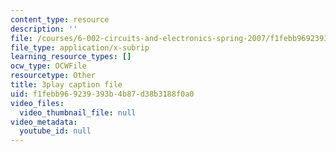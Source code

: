 ```yaml
---
content_type: resource
description: ''
file: /courses/6-002-circuits-and-electronics-spring-2007/f1febb969239393b4b87d38b3188f0a0_jURSAKBlIZA.srt
file_type: application/x-subrip
learning_resource_types: []
ocw_type: OCWFile
resourcetype: Other
title: 3play caption file
uid: f1febb96-9239-393b-4b87-d38b3188f0a0
video_files:
  video_thumbnail_file: null
video_metadata:
  youtube_id: null
---
```

